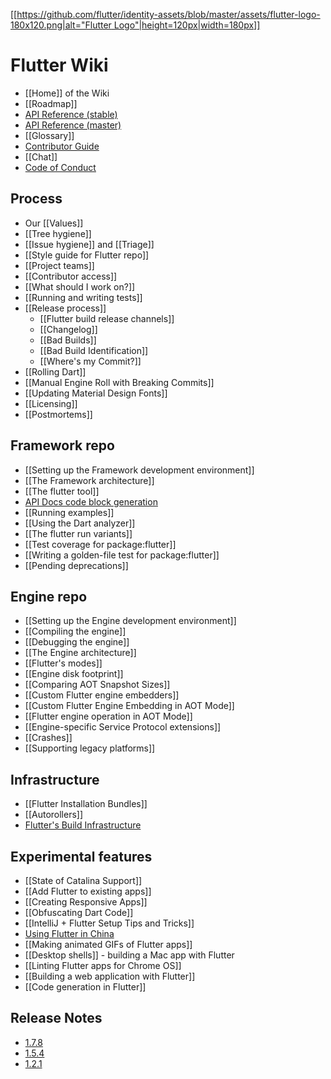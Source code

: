 [[[https://github.com/flutter/identity-assets/blob/master/assets/flutter-logo-180x120.png|alt="Flutter Logo"|height=120px|width=180px]]](https://flutter.dev)

Flutter Wiki
============

- [[Home]] of the Wiki
- [[Roadmap]]
- [API Reference (stable)](https://docs.flutter.dev)
- [API Reference (master)](https://master-docs.flutter.dev)
- [[Glossary]]
- [Contributor Guide](https://github.com/flutter/flutter/blob/master/CONTRIBUTING.md)
- [[Chat]]
- [Code of Conduct](https://github.com/flutter/flutter/blob/master/CODE_OF_CONDUCT.md)

## Process
- Our [[Values]]
- [[Tree hygiene]]
- [[Issue hygiene]] and [[Triage]]
- [[Style guide for Flutter repo]]
- [[Project teams]]
- [[Contributor access]]
- [[What should I work on?]]
- [[Running and writing tests]]
- [[Release process]]
  - [[Flutter build release channels]]
  - [[Changelog]]
  - [[Bad Builds]]
  - [[Bad Build Identification]]
  - [[Where's my Commit?]]
- [[Rolling Dart]]
- [[Manual Engine Roll with Breaking Commits]]
- [[Updating Material Design Fonts]]
- [[Licensing]]
- [[Postmortems]]

## Framework repo
- [[Setting up the Framework development environment]]
- [[The Framework architecture]]
- [[The flutter tool]]
- [API Docs code block generation](https://github.com/flutter/flutter/tree/master/dev/snippets)
- [[Running examples]]
- [[Using the Dart analyzer]]
- [[The flutter run variants]]
- [[Test coverage for package:flutter]]
- [[Writing a golden-file test for package:flutter]]
- [[Pending deprecations]]

## Engine repo
- [[Setting up the Engine development environment]]
- [[Compiling the engine]]
- [[Debugging the engine]]
- [[The Engine architecture]]
- [[Flutter's modes]]
- [[Engine disk footprint]]
- [[Comparing AOT Snapshot Sizes]]
- [[Custom Flutter engine embedders]]
- [[Custom Flutter Engine Embedding in AOT Mode]]
- [[Flutter engine operation in AOT Mode]]
- [[Engine-specific Service Protocol extensions]]
- [[Crashes]]
- [[Supporting legacy platforms]]

## Infrastructure
- [[Flutter Installation Bundles]]
- [[Autorollers]]
- [Flutter's Build Infrastructure](https://github.com/flutter/flutter/blob/master/dev/bots/README.md)

## Experimental features
- [[State of Catalina Support]]
- [[Add Flutter to existing apps]]
- [[Creating Responsive Apps]]
- [[Obfuscating Dart Code]]
- [[IntelliJ + Flutter Setup Tips and Tricks]]
- [Using Flutter in China](https://flutter.dev/community/china)
- [[Making animated GIFs of Flutter apps]]
- [[Desktop shells]] - building a Mac app with Flutter
- [[Linting Flutter apps for Chrome OS]]
- [[Building a web application with Flutter]]
- [[Code generation in Flutter]]

## Release Notes
- [1.7.8](https://github.com/flutter/flutter/wiki/Release-Notes-Flutter-1.7.8)
- [1.5.4](https://github.com/flutter/flutter/wiki/Release-Notes-Flutter-1.5.4)
- [1.2.1](https://github.com/flutter/flutter/wiki/Release-Notes---Flutter-1.2.1)